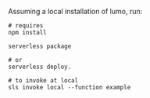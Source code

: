 Assuming a local installation of lumo, run:
```
# requires
npm install

serverless package

# or
serverless deploy.

# to invoke at local
sls invoke local --function example
```
